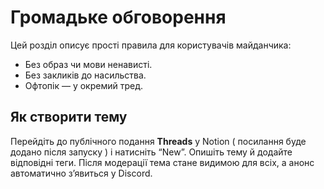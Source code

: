 # Громадьке обговорення

Цей розділ описує прості правила для користувачів майданчика:

- Без образ чи мови ненависті.
- Без закликів до насильства.
- Офтопік — у окремий тред.

## Як створити тему

Перейдіть до публічного подання **Threads** у Notion ( посилання буде додано після запуску ) і натисніть “New”. Опишіть тему й додайте відповідні теги. Після модерації тема стане видимою для всіх, а анонс автоматично з’явиться у Discord.
